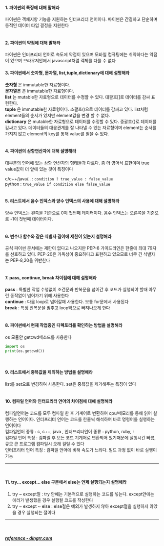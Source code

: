 #### 1. 파이썬의 특징에 대해 말해라   
파이썬은 객체지향 기능을 지원하는 인터프리터 언어이다. 
파이썬은 간결하고 단순하며 동적인 데이터 타입 결정을 지원한다   
<br>

#### 2. 파이썬의 약점에 대해 말해라   
파이썬은 인터프리터 언어로 속도에 약점이 있으며 
모바일 컴퓨팅에는 취약하다는 약점이 있으며 브라우저안에서 javascript처럼 
객체를 다룰 수 없다
<br>

#### 3. 파이썬에서 숫자형, 문자열, list,tuple,dictionary에 대해 설명해라
__숫자형__ 은 immutable한 자료형이다.        
__문자열은__ 은 immutable한 자료형이다.       
__list__ 는 mutable한 자료형으로 데이터를 수정할 수 있다. 대괄호[]로 데이터를 감싸 표현한다.   
__tuple__ 은 immutable한 자료형이다. 소괄호()으로 데이터를 감싸고 있다. list처럼 element들의 순서가 있지만
element값을 변경 할 수 없다.    
__dictionary__ 은 mutable한 자료형으로 데이터를 수정할 수 있다. 중괄호{}로 데이터를 감싸고 있다. 데이터들의 대응관계를 잘 나타낼 수 있는 자료형이며 
element는 순서를 가지지 않고 element의 key를 통해 value를 얻을 수 있다.       
<br>

#### 4. 파이썬의 삼항연산자에 대해 설명해라   
대부분의 언어에 있는 삼항 연산자의 형태들과 다르다. 좀 더 영어식 표현이며 true value값이 더 앞에
있는 것이 특징이다

c/c++/java/.. :  ```condition ? true_value : false_value```    
python : ```true_value if condition else false_value```    
<br>

#### 5. 리스트에서 음수 인덱스와 양수 인덱스의 사용에 대해 설명해라   
양수 인덱스는 왼쪽을 기준으로 0이 첫번째 데이터이다. 음수 인덱스는 오른쪽을 기준으로 -1이
첫번째 데이터이다.   
<br>

#### 6. 변수나 함수와 같은 식별자 길이에 제한이 있는지 설명해라    
공식 파이썬 문서에는 제한이 없다고 나오지만  PEP-8 가이드라인은 한줄에 최대 79자를 
선호하고 있다. PEP-20은 가독성이 중요하다고 표현하고 있으므로 너무 긴 식별자는 PEP-8,20을
위반한다   
<br>

#### 7. pass, continue, break 차이점에 대해 설명해라
__pass__ : 특별한 작업 수행없이 조건문과 반복문을 넘어간 후 코드가 실행되야 할때 아무런 동작없이 넘어가기 위해 사용한다     
__continue__ : 다음 loop로 넘어갈때 사용한다. 보통 for문에서 사용된다     
__break__ : 특정 반복문을 멈추고 loop밖으로 빠져나오게 한다     
<br>

#### 8. 파이썬에서 현재 작업중인 디렉토리를 확인하는 방법을 설명해라
os 모듈안 getcwd메소드를 사용한다   
```python
import os
print(os.getcwd())
```
<br>

#### 9. 리스트에서 중복값을 제외하는 방법을 설명해라
list를 set으로 변경하여 사용한다. set은 중복값을 제거해주는 특징이 있다    
<br>

#### 10. 컴파일 언어와 인터프리터 언어의 차이점에 대해 설명해라
컴파일언어는 코드를 모두 컴파일 한 후 기계어로 변환하여 cpu/메모리를 통해 읽어 
실행하는 언어이다. 인터프리터 언어는 코드를 한줄씩 해석하여 바로 명령어를 실행하는 언어이다    
컴파일언어 종류 : c, c++, java , 인터프리터언어 종류 : python, ruby, r    
컴파일 언어 특징 : 컴파일 후 모든 코드 기계어로 변환되어 있기때문에 실행시간 빠름, 규모 큰 프로그램 컴파일시 오래 걸릴 수 있다     
인터프리터 언어 특징 : 컴파일 언어에 비해 속도가 느리다. 빌드 과정 없이 바로 실행이 가능
* * *
<br>

#### 11.  try... except... else 구문에서 else는 언제 실행되는지 설명해라
1. try ~ except절 : try 안에는 기본적으로 실행하는 코드를 넣는다. except안에는 에러가 발생했을 경우 실행될
코드를 작성한다    
2. try ~ except ~ else : else절은 예외가 발생하지 않아 except절을 실행하지 않았을 경우 실행되는 절이다    
* * *
<br>

##### [reference - dingrr.com](https://dingrr.com/blog/post/python-python-%EB%A9%B4%EC%A0%91-%EC%98%88%EC%A0%9C-1%ED%8E%B8)
